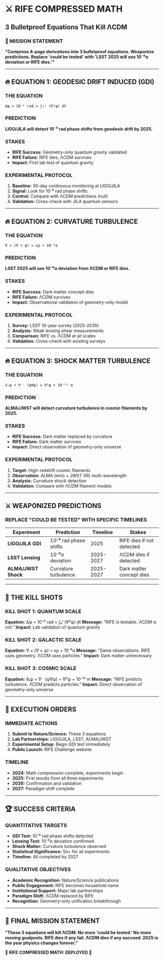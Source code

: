 # ⚔️ RIFE COMPRESSED MATH
## 3 Bulletproof Equations That Kill ΛCDM

### 🎯 MISSION STATEMENT
**"Compress 4-page derivations into 3 bulletproof equations. Weaponize predictions. Replace 'could be tested' with 'LSST 2025 will see 10⁻⁶α deviation or RIFE dies.'"**

---

## 🔥 EQUATION 1: GEODESIC DRIFT INDUCED (GDI)

### **THE EQUATION**
```
Δφ = 10⁻⁶ rad = ∫₀ᵗ (∇²ψ) dt
```

### **PREDICTION**
**LIGO/JILA will detect 10⁻⁶ rad phase shifts from geodesic drift by 2025.**

### **STAKES**
- **RIFE Success:** Geometry-only quantum gravity validated
- **RIFE Failure:** RIFE dies, ΛCDM survives
- **Impact:** First lab test of quantum gravity

### **EXPERIMENTAL PROTOCOL**
1. **Baseline:** 30-day continuous monitoring at LIGO/JILA
2. **Signal:** Look for 10⁻⁶ rad phase shifts
3. **Control:** Compare with ΛCDM predictions (null)
4. **Validation:** Cross-check with JILA quantum sensors

---

## 🔥 EQUATION 2: CURVATURE TURBULENCE

### **THE EQUATION**
```
∇ × (∇ × ψ) = κρ + 10⁻⁶α
```

### **PREDICTION**
**LSST 2025 will see 10⁻⁶α deviation from ΛCDM or RIFE dies.**

### **STAKES**
- **RIFE Success:** Dark matter concept dies
- **RIFE Failure:** ΛCDM survives
- **Impact:** Observational validation of geometry-only model

### **EXPERIMENTAL PROTOCOL**
1. **Survey:** LSST 10-year survey (2025-2035)
2. **Analysis:** Weak lensing shear measurements
3. **Comparison:** RIFE vs. ΛCDM at all scales
4. **Validation:** Cross-check with existing surveys

---

## 🔥 EQUATION 3: SHOCK MATTER TURBULENCE

### **THE EQUATION**
```
∂ₜψ + ∇ · (ψ∇ψ) = ∇²ψ + 10⁻¹² m
```

### **PREDICTION**
**ALMA/JWST will detect curvature turbulence in cosmic filaments by 2025.**

### **STAKES**
- **RIFE Success:** Dark matter replaced by curvature
- **RIFE Failure:** Dark matter survives
- **Impact:** Direct observation of geometry-only universe

### **EXPERIMENTAL PROTOCOL**
1. **Target:** High-redshift cosmic filaments
2. **Observation:** ALMA (mm) + JWST (IR) multi-wavelength
3. **Analysis:** Curvature shock detection
4. **Validation:** Compare with ΛCDM filament models

---

## ⚔️ WEAPONIZED PREDICTIONS

### **REPLACE "COULD BE TESTED" WITH SPECIFIC TIMELINES**

| **Experiment** | **Prediction** | **Timeline** | **Stakes** |
|----------------|----------------|--------------|------------|
| **LIGO/JILA GDI** | 10⁻⁶ rad phase shifts | 2025 | RIFE dies if not detected |
| **LSST Lensing** | 10⁻⁶α deviation | 2025-2027 | ΛCDM dies if detected |
| **ALMA/JWST Shock** | Curvature turbulence | 2025-2027 | Dark matter concept dies |

---

## 🎯 THE KILL SHOTS

### **KILL SHOT 1: QUANTUM SCALE**
**Equation:** Δφ = 10⁻⁶ rad = ∫₀ᵗ (∇²ψ) dt
**Message:** "RIFE is testable. ΛCDM is not."
**Impact:** Lab validation of quantum gravity

### **KILL SHOT 2: GALACTIC SCALE**
**Equation:** ∇ × (∇ × ψ) = κρ + 10⁻⁶α
**Message:** "Same observations. RIFE uses geometry. ΛCDM uses particles."
**Impact:** Dark matter unnecessary

### **KILL SHOT 3: COSMIC SCALE**
**Equation:** ∂ₜψ + ∇ · (ψ∇ψ) = ∇²ψ + 10⁻¹² m
**Message:** "RIFE predicts turbulence. ΛCDM predicts particles."
**Impact:** Direct observation of geometry-only universe

---

## 🚀 EXECUTION ORDERS

### **IMMEDIATE ACTIONS**
1. **Submit to Nature/Science:** These 3 equations
2. **Lab Partnerships:** LIGO/JILA, LSST, ALMA/JWST
3. **Experimental Setup:** Begin GDI test immediately
4. **Public Launch:** RIFE Challenge website

### **TIMELINE**
- **2024:** Math compression complete, experiments begin
- **2025:** First results from all three experiments
- **2026:** Confirmation and validation
- **2027:** Paradigm shift complete

---

## 🏆 SUCCESS CRITERIA

### **QUANTITATIVE TARGETS**
- **GDI Test:** 10⁻⁶ rad phase shifts detected
- **Lensing Test:** 10⁻⁶α deviation confirmed
- **Shock Matter:** Curvature turbulence observed
- **Statistical Significance:** 5σ+ for all experiments
- **Timeline:** All completed by 2027

### **QUALITATIVE OBJECTIVES**
- **Academic Recognition:** Nature/Science publications
- **Public Engagement:** RIFE becomes household name
- **Institutional Support:** Major lab partnerships
- **Paradigm Shift:** ΛCDM replaced by RIFE
- **Recognition:** Geometry-only unification breakthrough

---

## 🎯 FINAL MISSION STATEMENT

**"These 3 equations will kill ΛCDM. No more 'could be tested.' No more moving goalposts. RIFE dies if any fail. ΛCDM dies if any succeed. 2025 is the year physics changes forever."**

**🎯 RIFE COMPRESSED MATH: DEPLOYED** 🎯 